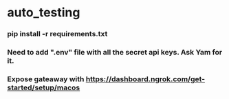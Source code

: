 # auto_testing

### pip install -r requirements.txt

### Need to add ".env" file with all the secret api keys. Ask Yam for it.

### Expose gateaway with https://dashboard.ngrok.com/get-started/setup/macos
